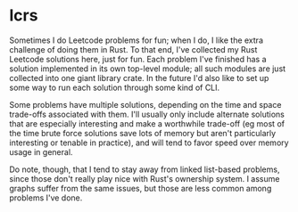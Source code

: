# lcrs
Sometimes I do Leetcode problems for fun; when I do, I like the extra challenge of doing them in Rust. To that end, I've collected my Rust Leetcode solutions here, just for fun. Each problem I've finished has a solution implemented in its own top-level module; all such modules are just collected into one giant library crate. In the future I'd also like to set up some way to run each solution through some kind of CLI.

Some problems have multiple solutions, depending on the time and space trade-offs associated with them. I'll usually only include alternate solutions that are especially interesting and make a worthwhile trade-off (eg most of the time brute force solutions save lots of memory but aren't particularly interesting or tenable in practice), and will tend to favor speed over memory usage in general.

Do note, though, that I tend to stay away from linked list-based problems, since those don't really play nice with Rust's ownership system. I assume graphs suffer from the same issues, but those are less common among problems I've done.
